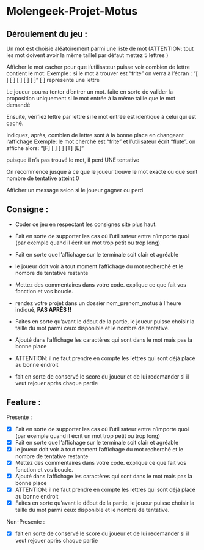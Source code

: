# Molengeek-Projet-Motus

## Déroulement du jeu :

Un mot est choisie aléatoirement parmi une liste de mot (ATTENTION: tout les mot doivent avoir la même taille! par défaut mettez 5 lettres )

Afficher le mot cacher pour que l’utilisateur puisse voir combien de lettre contient le mot:
Exemple : si le mot à trouver est “frite” on verra à l’écran : “[ ] [ ] [ ] [ ] [ ]”
[ ] représente une lettre

Le joueur pourra tenter d’entrer un mot. faite en sorte de valider la proposition uniquement si le mot entrée à la même taille que le mot demandé

Ensuite, vérifiez lettre par lettre si le mot entrée est identique à celui qui est caché.

Indiquez, après, combien de lettre sont à la bonne place en changeant l’affichage
Exemple: le mot cherché est “frite” et l’utilisateur écrit “flute”. on affiche alors:
“[F] [ ] [ ] [T] [E]”

puisque il n’a pas trouvé le mot, il perd UNE tentative

On recommence jusque à ce que le joueur trouve le mot exacte ou que sont nombre de tentative atteint 0

Afficher un message selon si le joueur gagner ou perd
 

## Consigne :

- Coder ce jeu en respectant les consignes sité plus haut.
- Fait en sorte de supporter les cas où l’utilisateur entre n’importe quoi (par exemple quand il écrit un mot trop petit ou trop long)
- Fait en sorte que l’affichage sur le terminale soit clair et agréable
- le joueur doit voir à tout moment l’affichage du mot recherché et le nombre de tentative restante
- Mettez des commentaires dans votre code. explique ce que fait vos fonction et vos boucle.
- rendez votre projet dans un dossier nom_prenom_motus à l'heure indiqué, **PAS APRÈS !!**

- Faites en sorte qu’avant le début de la partie, le joueur puisse choisir la taille du mot parmi ceux disponible et le nombre de tentative.
- Ajouté dans l’affichage les caractères qui sont dans le mot mais pas la bonne place
- ATTENTION: il ne faut prendre en compte les lettres qui sont déjà placé au bonne endroit
- fait en sorte de conservé le score du joueur et de lui redemander si il veut rejouer après chaque partie

## Feature : 

Presente : 

- [x] Fait en sorte de supporter les cas où l’utilisateur entre n’importe quoi (par exemple quand il écrit un mot trop petit ou trop long)
- [x] Fait en sorte que l’affichage sur le terminale soit clair et agréable
- [x] le joueur doit voir à tout moment l’affichage du mot recherché et le nombre de tentative restante
- [x] Mettez des commentaires dans votre code. explique ce que fait vos fonction et vos boucle.
- [x] Ajouté dans l’affichage les caractères qui sont dans le mot mais pas la bonne place
- [X] ATTENTION: il ne faut prendre en compte les lettres qui sont déjà placé au bonne endroit
- [x] Faites en sorte qu’avant le début de la partie, le joueur puisse choisir la taille du mot parmi ceux disponible et le nombre de tentative.

Non-Presente :

- [x] fait en sorte de conservé le score du joueur et de lui redemander si il veut rejouer après chaque partie
